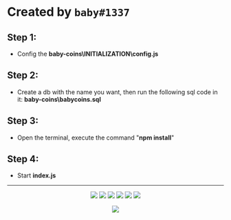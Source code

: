 # Created by `baby#1337`

## Step  1:
- Config the **baby-coins\INITIALIZATION\config.js**

## Step  2:
- Create a db with the name you want, then run the following sql code in it: **baby-coins\babycoins.sql**

## Step  3:
- Open the terminal, execute the command "**npm install**"

## Step  4:
- Start **index.js**


--------------------------------------------------------

<p align="center">
   <a href="https://discord.com/users/659038301331783680" target"blank_"><img src="https://img.shields.io/badge/discord%20-111111.svg?&style=for-the-badge&logo=discord&logoColor=white"></a>
   <a href="https://open.spotify.com/user/ny7iep1efecf70ryav5afje0z" target"blank_"><img src="https://img.shields.io/badge/Spotify%20-111111.svg?&style=for-the-badge&logo=spotify&logoColor=white"></a>
   <a href="https://www.youtube.com/channel/UC4DDwMs70M2RN3JYX3Y_Iog" target"blank_"><img src="https://img.shields.io/badge/youtube%20-111111.svg?&style=for-the-badge&logo=youtube&logoColor=white"></a>
   <a href="https://www.instagram.com/babysefutau/?hl=ro" target"blank_"><img src="https://img.shields.io/badge/INSTAGRAM%20-111111.svg?&style=for-the-badge&logo=instagram&logoColor=white"></a>
   <a href="https://github.com/whoisbaby" target"blank_"><img src="https://img.shields.io/badge/GitHub%20-111111.svg?&style=for-the-badge&logo=github&logoColor=white"></a>
   <a href="https://twitter.com/kkzkkzkk" target"blank_"><img src="https://img.shields.io/badge/Twitter%20-111111.svg?&style=for-the-badge&logo=twitter&logoColor=white"></a>
</p>
<div align="center">
   <a href="https://discord.com/users/659038301331783680" target="_blank">
      <img src="https://lanyard-profile-readme.vercel.app/api/659038301331783680?bg=111111">
   </a>
</div>
 

